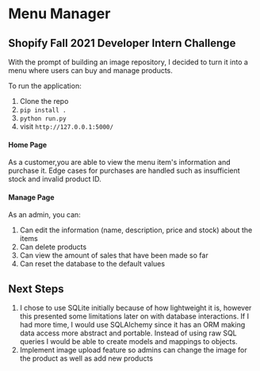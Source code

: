 # Menu Manager
## Shopify Fall 2021 Developer Intern Challenge

With the prompt of building an image repository, I decided to turn it into a menu where users can buy and manage products.

To run the application:
1. Clone the repo
2. `pip install .`
3. `python run.py`
4.  visit `http://127.0.0.1:5000/`

#### Home Page
As a customer,you are able to view the menu item's information and purchase it. Edge cases for purchases are handled such as insufficient stock and invalid product ID.

#### Manage Page
As an admin, you can:
1. Can edit the information (name, description, price and stock) about the items
2. Can delete products
3. Can view the amount of sales that have been made so far
4. Can reset the database to the default values

## Next Steps
1. I chose to use SQLite initially because of how lightweight it is, however this presented some limitations later on with database interactions. If I had more time, I would use SQLAlchemy since it has an ORM making data access more abstract and portable. Instead of using raw SQL queries I would be able to create models and mappings to objects.
2. Implement image upload feature so admins can change the image for the product as well as add new products

